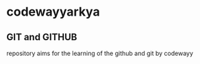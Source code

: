 # codewayyarkya
## GIT and GITHUB
repository aims for the learning of the github and git by codewayy
